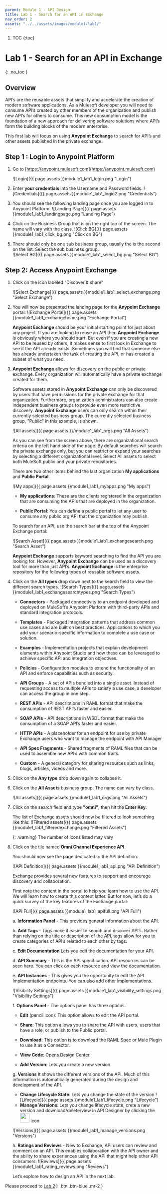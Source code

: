 ```yaml
---
parent: Module 1 - API Design
title: Lab 1 - Search for an API in Exchange
nav_order: 2
assets: "../../assets/images/module1/lab1/"
---
```


1. TOC
{:toc}

# Lab 1 - Search for an API in Exchange
{: .no_toc }

## Overview

API’s are the reusable assets that simplify and accelerate the creation of modern software applications. As a Mulesoft developer you will need to consume API’s created by other members of the organization and publish new API’s for others to consume. This new consumption model is the foundation of a new approach for delivering software solutions where API’s form the building blocks of the modern enterprise.

This first lab will focus on using **Anypoint Exchange** to search for API’s and other assets published in the private exchange.

## Step 1 : Login to Anypoint Platform

1. Go to [https://anypoint.mulesoft.com](https://anypoint.mulesoft.com)

    ![Login]({{ page.assets }}module1_lab1_login.png "Login")
2. Enter **your credentials** into the Username and Password fields.
    ![Credentials]({{ page.assets }}module1_lab1_login2.png "Credentials")
3. You should see the following landing page once you are logged in to Anypoint Platform.
    ![Landing Page]({{ page.assets }}module1_lab1_landingpage.png "Landing Page")
4. Click on the Business Group that is on the right top of the screen. The name will vary with the class.
    ![Click BG]({{ page.assets }}module1_lab1_click_bg.png "Click on BG")
5. There should only be one sub business group, usually the is the second on the list. Select the sub business group.            
    ![Select BG]({{ page.assets }}module1_lab1_select_bg.png "Select BG")

## Step 2: Access Anypoint Exchange

1. Click on the icon labeled "Discover & share"

    ![Select Exchange]({{ page.assets }}module1_lab1_select_exchange.png "Select Exchange")

2. You will now be presented the landing page for the **Anypoint Exchange** portal:
    ![Exchange Portal]({{ page.assets }}module1_lab1_exchangehome.png "Exchange Portal")

    **Anypoint Exchange** should be your initial starting point for just about any project. If you are looking to reuse an API then **Anypoint Exchange** is obviously where you should start. But even if you are creating a new API to be reused by others, it makes sense to first look in Exchange to see if the API already exists. Sometimes you will find that someone else has already undertaken the task of creating the API, or has created a subset of what you need.

3. **Anypoint Exchange** allows for discovery on the public or private exchange. Every organization will automatically have a private exchange created for them.

    Software assets stored in **Anypoint Exchange** can only be discovered by users that have permissions for the private exchange for that organization. Furthermore, organization administrators can also create independent business groups to provide even more restrictive discovery. **Anypoint Exchange** users can only search within their currently selected business group. The currently selected business group, "Public" in this example, is shown. 

    ![All assets]({{ page.assets }}/module1_lab1_orgs.png "All Assets")

    As you can see from the screen above, there are organizational search criteria on the left hand side of the page. By default searches will search the private exchange only, but you can restrict or expand your searches by selecting a different organizational level. Select All assets to select both MuleSoft public and your private repositories.

    There are two other items behind the last organization **My applications** and **Public Portal**.

    ![My apps]({{ page.assets }}module1_lab1_myapps.png "My apps")

    - **My applications**: These are the clients registered in the organization that are consuming the APIs that are deployed in the organization.

    - **Public Portal**: You can define a public portal to let any user to consume any public org API that the organization may publish.

    To search for an API, use the search bar at the top of the Anypoint Exchange portal:

    ![Search Asset]({{ page.assets }}module1_lab1_exchangesearch.png "Search Asset")
    
    **Anypoint Exchange** supports keyword searching to find the API you are looking for. However, **Anypoint Exchange** can be used as a discovery tool for more than just API’s. **Anypoint Exchange** is the enterprise repository for the following types of reusable software assets.

4. Click on the **All types** drop down next to the search field to view the different search types.
    ![Search Types]({{ page.assets }}module1_lab1_exchangesearchtypes.png "Search Types")

    - **Connectors** - Packaged connectivity to an endpoint developed and deployed on MuleSoft’s Anypoint Platform with third-party APIs and standard integration protocols.

    - **Templates** - Packaged integration patterns that address common use cases and are built on best practices. Applications to which you add your scenario-specific information to complete a use case or solution.

    - **Examples** - Implementation projects that explain development elements within Anypoint Studio and how these can be leveraged to achieve specific API and integration objectives.

    - **Policies** - Configuration modules to extend the functionality of an API and enforce capabilities such as security.

    - **API Groups** - A set of APIs bundled into a single asset. Instead of requesting access to multiple APIs to satisfy a use case, a developer can access the group in one step.

    - **REST APIs** - API descriptions in RAML format that make the consumption of REST API’s faster and easier.

    - **SOAP APIs** - API descriptions in WSDL format that make the consumption of a SOAP API’s faster and easier.

    - **HTTP APIs** - A placeholder for an endpoint for use by private Exchange users who want to manage the endpoint with API Manager

    - **API Spec Fragments** - Shared fragments of RAML files that can be used to assemble new API’s with common traits.

    - **Custom** - A general category for sharing resources such as links, blogs, articles, videos and more.

5. Click on the **Any type** drop down again to collapse it.

6. Click on the **All Assets** business group. The name can vary by class.

    ![All assets]({{ page.assets }}module1_lab1_orgs.png "All Assets")

7. Click on the search field and type **"omni"**, then hit the **Enter Key**.

    The list of Exchange assets should now be filtered to look something like this:
    ![Filtered assets]({{ page.assets }}module1_lab1_filteredexchange.png "Filtered Assets")

    {: .warning}
    The number of icons listed may vary

8. Click on the tile named **Omni Channel Experience API**.

    You should now see the page dedicated to the API definition.

    ![API Definition]({{ page.assets }}module1_lab1_api.png "API Definition")

    Exchange provides several new features to support and encourage discovery and collaboration.

    First note the content in the portal to help you learn how to use the API. We will learn how to create this content latter. But for now, let’s do a quick survey of the key features of the Exchange portal:

    ![API Full]({{ page.assets }}module1_lab1_apifull.png "API Full")

    a. **Information Panel** - This provides general information about the API.

    b. **Add Tags** - Tags make it easier to search and discover API’s. Rather than relying on the title or description of the API, tags allow for you to create categories of API’s related to each other by tags.

    c. **Edit Documentation** Lets you edit the documentation for your API.

    d. **API Summary** - This is the API specification. API resources can be seen here. You can click on each resource and view the documentation.

    e. **API Instances** - This gives you the opportunity to edit the API Implementation endpoints. You can also add other implementations.

    ![Visibility Settings]({{ page.assets }}module1_lab1_visibility_settings.png "Visibility Settings")
    
    f. **Options Panel** - The options panel has three options.

    - **Edit** (pencil icon): This option allows to edit the API portal.

    - **Share**: This option allows you to share the API with users, users that have a role, or publish to the Public portal.

    - **Download**: This option is to download the RAML Spec or Mule Plugin to use it as a Connector.

    - **View Code**: Opens Design Center.

    - **Add Version**: Lets you create a new version.

    g. **Versions** It shows the different versions of the API. Much of this information is automatically generated during the design and development of the API.
    - **Change Lifecycle State**: Lets you change the state of the version
    ![Lifecycle]({{ page.assets }}module1_lab1_lifecycle.png "Lifecycle")
    - **Manage Versions**: Lets you change lifecycle state, crete a new version and download/delete/view in API Designer by clicking the <img src="../../assets/images/module1/icons_3_dots_white.png" width="30px"> icon

    ![Versions]({{ page.assets }}module1_lab1_manage_versions.png "Versions")

    h. **Ratings and Reviews** - New to Exchange, API users can review and comment on an API. This enables collaboration with the API owner and the ability to share experiences using the API that might help other API consumers.
    ![Reviews]({{ page.assets }}module1_lab1_rating_reviews.png "Reviews")

    Let’s explore how to design an API in the next lab.

Please proceed to [Lab 2](./module-1-lab-2){: .btn .btn-blue  .mr-2  }